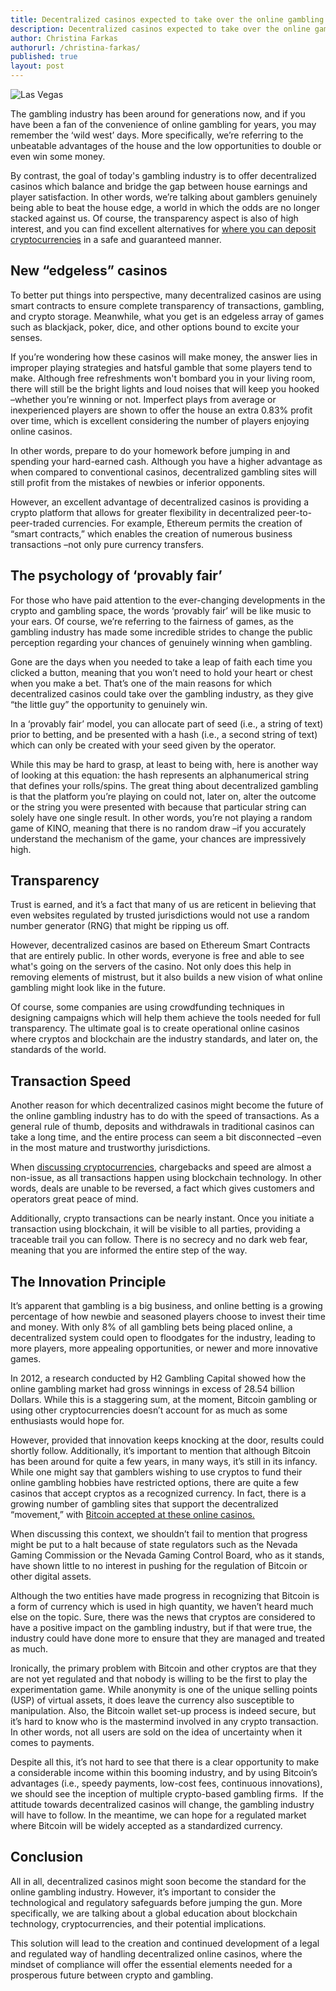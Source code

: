 ```yaml
---
title: Decentralized casinos expected to take over the online gambling industry
description: Decentralized casinos expected to take over the online gambling industry
author: Christina Farkas
authorurl: /christina-farkas/
published: true
layout: post
---
```


<img src="https://upload.wikimedia.org/wikipedia/commons/thumb/5/5e/Welcome_to_Fabulous_Las_Vegas.jpg/1200px-Welcome_to_Fabulous_Las_Vegas.jpg" alt="Las Vegas">
<p>The gambling industry has been around for generations now, and if you have been a fan of the convenience of online gambling for years, you may remember the &lsquo;wild west&rsquo; days. More specifically, we&rsquo;re referring to the unbeatable advantages of the house and the low opportunities to double or even win some money.</p>
<p>By contrast, the goal of today's gambling industry is to offer decentralized casinos which balance and bridge the gap between house earnings and player satisfaction. In other words, we&rsquo;re talking about gamblers genuinely being able to beat the house edge, a world in which the odds are no longer stacked against us. Of course, the transparency aspect is also of high interest, and you can find excellent alternatives for <a href="https://www.theopengamingsociety.org/bitcoin-casinos-here-to-change-the-world">where you can deposit cryptocurrencies</a> in a safe and guaranteed manner.</p>
<h2>New &ldquo;edgeless&rdquo; casinos</h2>
<p>To better put things into perspective, many decentralized casinos are using smart contracts to ensure complete transparency of transactions, gambling, and crypto storage. Meanwhile, what you get is an edgeless array of games such as blackjack, poker, dice, and other options bound to excite your senses.</p>
<p>If you&rsquo;re wondering how these casinos will make money, the answer lies in improper playing strategies and hatsful gamble that some players tend to make. Although free refreshments won't bombard you in your living room, there will still be the bright lights and loud noises that will keep you hooked &ndash;whether you&rsquo;re winning or not. Imperfect plays from average or inexperienced players are shown to offer the house an extra 0.83% profit over time, which is excellent considering the number of players enjoying online casinos.</p>
<p>In other words, prepare to do your homework before jumping in and spending your hard-earned cash. Although you have a higher advantage as when compared to conventional casinos, decentralized gambling sites will still profit from the mistakes of newbies or inferior opponents.</p>
<p>However, an excellent advantage of decentralized casinos is providing a crypto platform that allows for greater flexibility in decentralized peer-to-peer-traded currencies. For example, Ethereum permits the creation of &ldquo;smart contracts,&rdquo; which enables the creation of numerous business transactions &ndash;not only pure currency transfers.</p>
<h2>The psychology of &lsquo;provably fair&rsquo;</h2>
<p>For those who have paid attention to the ever-changing developments in the crypto and gambling space, the words &lsquo;provably fair&rsquo; will be like music to your ears. Of course, we&rsquo;re referring to the fairness of games, as the gambling industry has made some incredible strides to change the public perception regarding your chances of genuinely winning when gambling.</p>
<p>Gone are the days when you needed to take a leap of faith each time you clicked a button, meaning that you won&rsquo;t need to hold your heart or chest when you make a bet. That&rsquo;s one of the main reasons for which decentralized casinos could take over the gambling industry, as they give &ldquo;the little guy&rdquo; the opportunity to genuinely win.</p>
<p>In a &lsquo;provably fair&rsquo; model, you can allocate part of seed (i.e., a string of text) prior to betting, and be presented with a hash (i.e., a second string of text) which can only be created with your seed given by the operator.</p>
<p>While this may be hard to grasp, at least to being with, here is another way of looking at this equation: the hash represents an alphanumerical string that defines your rolls/spins. The great thing about decentralized gambling is that the platform you&rsquo;re playing on could not, later on, alter the outcome or the string you were presented with because that particular string can solely have one single result. In other words, you&rsquo;re not playing a random game of KINO, meaning that there is no random draw &ndash;if you accurately understand the mechanism of the game, your chances are impressively high.</p>
<h2>Transparency</h2>
<p>Trust is earned, and it&rsquo;s a fact that many of us are reticent in believing that even websites regulated by trusted jurisdictions would not use a random number generator (RNG) that might be ripping us off.</p>
<p>However, decentralized casinos are based on Ethereum Smart Contracts that are entirely public. In other words, everyone is free and able to see what's going on the servers of the casino. Not only does this help in removing elements of mistrust, but it also builds a new vision of what online gambling might look like in the future.</p>
<p>Of course, some companies are using crowdfunding techniques in designing campaigns which will help them achieve the tools needed for full transparency. The ultimate goal is to create operational online casinos where cryptos and blockchain are the industry standards, and later on, the standards of the world.</p>
<h2>Transaction Speed</h2>
<p>Another reason for which decentralized casinos might become the future of the online gambling industry has to do with the speed of transactions. As a general rule of thumb, deposits and withdrawals in traditional casinos can take a long time, and the entire process can seem a bit disconnected &ndash;even in the most mature and trustworthy jurisdictions.</p>
<p>When <a href="http://wp.caribbeannewsnow.com/2018/03/20/bitcoin-casinos-are-growing-in-popularity-as-cryptocurrencies-go-mainstream/">discussing cryptocurrencies</a>, chargebacks and speed are almost a non-issue, as all transactions happen using blockchain technology. In other words, deals are unable to be reversed, a fact which gives customers and operators great peace of mind.</p>
<p>Additionally, crypto transactions can be nearly instant. Once you initiate a transaction using blockchain, it will be visible to all parties, providing a traceable trail you can follow. There is no secrecy and no dark web fear, meaning that you are informed the entire step of the way.</p>
<h2>The Innovation Principle</h2>
<p>It&rsquo;s apparent that gambling is a big business, and online betting is a growing percentage of how newbie and seasoned players choose to invest their time and money. With only 8% of all gambling bets being placed online, a decentralized system could open to floodgates for the industry, leading to more players, more appealing opportunities, or newer and more innovative games.</p>
<p>In 2012, a research conducted by H2 Gambling Capital showed how the online gambling market had gross winnings in excess of 28.54 billion Dollars. While this is a staggering sum, at the moment, Bitcoin gambling or using other cryptocurrencies doesn&rsquo;t account for as much as some enthusiasts would hope for.</p>
<p>However, provided that innovation keeps knocking at the door, results could shortly follow. Additionally, it&rsquo;s important to mention that although Bitcoin has been around for quite a few years, in many ways, it&rsquo;s still in its infancy. While one might say that gamblers wishing to use cryptos to fund their online gambling hobbies have restricted options, there are quite a few casinos that accept cryptos as a recognized currency. In fact, there is a growing number of gambling sites that support the decentralized &ldquo;movement,&rdquo; with <a href="https://casinowhizz.com/bitcoin-casinos/">Bitcoin accepted at these online casinos.</a></p>
<p>When discussing this context, we shouldn&rsquo;t fail to mention that progress might be put to a halt because of state regulators such as the Nevada Gaming Commission or the Nevada Gaming Control Board, who as it stands, have shown little to no interest in pushing for the regulation of Bitcoin or other digital assets.</p>
<p>Although the two entities have made progress in recognizing that Bitcoin is a form of currency which is used in high quantity, we haven&rsquo;t heard much else on the topic. Sure, there was the news that cryptos are considered to have a positive impact on the gambling industry, but if that were true, the industry could have done more to ensure that they are managed and treated as much.</p>
<p>Ironically, the primary problem with Bitcoin and other cryptos are that they are not yet regulated and that nobody is willing to be the first to play the experimentation game. While anonymity is one of the unique selling points (USP) of virtual assets, it does leave the currency also susceptible to manipulation. Also, the Bitcoin wallet set-up process is indeed secure, but it&rsquo;s hard to know who is the mastermind involved in any crypto transaction. In other words, not all users are sold on the idea of uncertainty when it comes to payments.</p>
<p>Despite all this, it&rsquo;s not hard to see that there is a clear opportunity to make a considerable income within this booming industry, and by using Bitcoin&rsquo;s advantages (i.e., speedy payments, low-cost fees, continuous innovations), we should see the inception of multiple crypto-based gambling firms.&nbsp; If the attitude towards decentralized casinos will change, the gambling industry will have to follow. In the meantime, we can hope for a regulated market where Bitcoin will be widely accepted as a standardized currency.</p>
<h2>Conclusion</h2>
<p>All in all, decentralized casinos might soon become the standard for the online gambling industry. However, it&rsquo;s important to consider the technological and regulatory safeguards before jumping the gun. More specifically, we are talking about a global education about blockchain technology, cryptocurrencies, and their potential implications.</p>
<p>This solution will lead to the creation and continued development of a legal and regulated way of handling decentralized online casinos, where the mindset of compliance will offer the essential elements needed for a prosperous future between crypto and gambling.</p>
